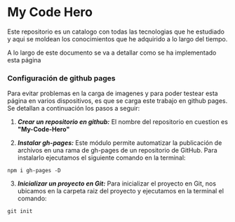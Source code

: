 # My Code Hero
Este repositorio es un catalogo con todas las tecnologias que he estudiado y aqui se moldean los conocimientos que he adquirido a lo largo del tiempo.

A lo largo de este documento se va a detallar como se ha implementado esta página

### **Configuración de github pages**
Para evitar problemas en la carga de imagenes y para poder testear esta página en varios dispositivos, es que se carga este trabajo en github pages. Se detallan a continuación los pasos a seguir:

1. ***Crear un repositorio en github:*** El nombre del repositorio en cuestion es **"My-Code-Hero"**

2. ***Instalar gh-pages:*** Este módulo permite automatizar la publicación de archivos en una rama de gh-pages de un repositorio de GitHub. Para instalarlo ejecutamos el siguiente comando en la terminal: 
```
npm i gh-pages -D
```

 3. ***Inicializar un proyecto en Git:*** Para inicializar el proyecto en Git, nos ubicamos en la carpeta raiz del proyecto y ejecutamos en la terminal el comando:
 ```
 git init
 ```

